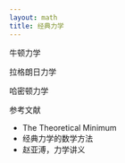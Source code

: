 ```yaml
---
layout: math
title: 经典力学
---
```


牛顿力学

拉格朗日力学

哈密顿力学

参考文献

- The Theoretical Minimum
- 经典力学的数学方法
- 赵亚溥，力学讲义